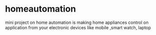 # homeautomation
mini project on home automation is making home appliances control on application from your electronic devices like mobile ,smart watch, laptop
